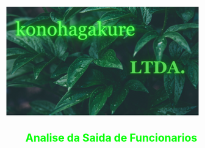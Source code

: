 ![](./imagens/konoha.png)

# <span style="font-family: Inter;margin-left: 50px;"><font color=00ff00> Analise da Saida de Funcionarios</span>
